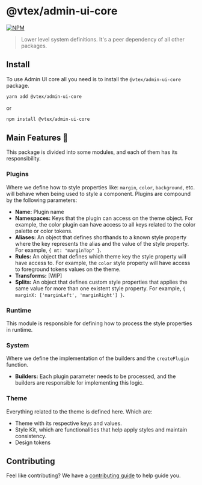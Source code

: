 # @vtex/admin-ui-core

[![NPM](https://img.shields.io/npm/v/@vtex/admin-ui-core.svg)](https://www.npmjs.com/package/@vtex/admin-ui-core)

> Lower level system definitions. It's a peer dependency of all other packages.

## Install

To use Admin UI core all you need is to install the `@vtex/admin-ui-core` package.

```bash
yarn add @vtex/admin-ui-core
```

or

```bash
npm install @vtex/admin-ui-core
```

## Main Features 🚀

This package is divided into some modules, and each of them has its responsibility.

### Plugins

Where we define how to style properties like: `margin`, `color`, `background`, etc. will behave when being used to style a component. Plugins are compound by the following parameters:

- **Name:** Plugin name
- **Namespaces:** Keys that the plugin can access on the theme object. For example, the color plugin can have access to all keys related to the color palette or color tokens.
- **Aliases:** An object that defines shorthands to a known style property where the key represents the alias and the value of the style property. For example, `{ mt: "marginTop" }`.
- **Rules:** An object that defines which theme key the style property will have access to. For example, the `color` style property will have access to foreground tokens values on the theme.
- **Transforms:** [WIP]
- **Splits:** An object that defines custom style properties that applies the same value for more than one existent style property. For example, `{ marginX: ['marginLeft', 'marginRight'] }`.

### Runtime

This module is responsible for defining how to process the style properties in runtime.

### System

Where we define the implementation of the builders and the `createPlugin` function.

- **Builders:** Each plugin parameter needs to be processed, and the builders are responsible for implementing this logic.

### Theme

Everything related to the theme is defined here. Which are:

- Theme with its respective keys and values.
- Style Kit, which are functionalities that help apply styles and maintain consistency.
- Design tokens

## Contributing

Feel like contributing? We have a [contributing guide](https://admin-ui.vercel.app/contributing/onboarding) to help guide you.
